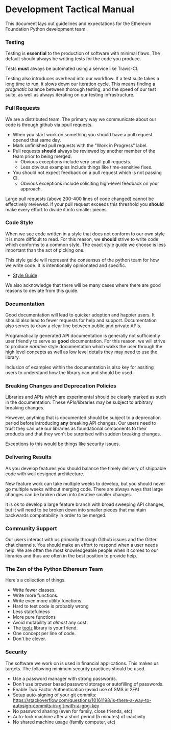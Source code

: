 # Development Tactical Manual

This document lays out guidelines and expectations for the Ethereum Foundation
Python development team.


### Testing

Testing is **essential** to the production of software with minimal flaws.  The
default should always be writing tests for the code you produce.

Tests **must** always be automated using a service like Travis-CI.

Testing also introduces overhead into our workflow.  If a test suite takes a
long time to run, it slows down our iteration cycle.  This means finding a
*pragmatic* balance between thorough testing, and the speed of our test suite,
as well as always iterating on our testing infrastructure.


### Pull Requests

We are a distributed team.  The primary way we communicate about our code is
through github via ppull requests.

* When you start work on something you should have a pull request opened that
  same day.
* Mark unfinished pull requests with the "Work in Progress" label.
* Pull requests **should** always be reviewed by another member of the team
  prior to being merged.
    * Obvious exceptions include very small pull requests.
    * Less obvious examples include things like time-sensitive fixes.
* You should not expect feedback on a pull request which is not passing CI.
    * Obvious exceptions include soliciting high-level feedback on your approach.


Large pull requests (above 200-400 lines of code changed) cannot be effectively
reviewed.  If your pull request exceeds this threshold you **should** make
every effort to divide it into smaller pieces.


### Code Style

When we see code written in a style that does not conform to our own style it
is more difficult to read.  For this reason, we **should** strive to write code
which conforms to a common style.  The exact style guide we choose is less
important than the act of picking one.

This style guide will represent the consensus of the python team for how we
write code.  It is intentionally opinionated and specific.

* [Style Guide](./style-guide.md)

We also acknowledge that there will be many cases where there are good reasons
to deviate from this guide.


### Documentation

Good documentation will lead to quicker adoption and happier users.  It should
also lead to fewer requests for help and support.  Documentation also serves to
draw a clear line between public and private APIs.

Programatically generated API documentation is generally not sufficiently user
friendly to serve as **good** documentation.  For this reason, we will strive
to produce *narative* style documentation which walks the user through the high
level concepts as well as low level details they may need to use the library.

Inclusion of examples within the documentation is also key for assiting users
to understand how the library can and should be used.


### Breaking Changes and Deprecation Policies

Libraries and APIs which are experimental should be clearly marked as such in
the documentation.  These APIs/libraries may be subject to arbitrary breaking
changes.

However, anything that is documented should be subject to a deprecation period
before introducing **any** breaking API changes.  Our users need to trust they
can use our libraries as foundational components to their products and that
they won't be surprised with sudden breaking changes.

Exceptions to this would be things like security issues.


### Delivering Results

As you develop features you should balance the timely delivery of shippable
code with well designed architecture.

New feature work can take multiple weeks to develop, but you should never go
multiple weeks without merging code.  There are always ways that large changes
can be broken down into iterative smaller changes.

It is ok to develop a large feature branch with broad sweeping API changes, but
it will need to be broken down into smaller pieces that maintain backwards
compatability in order to be merged.


### Community Support

Our users interact with us primarily through Github issues and the Gitter chat
channels.  You should make an effort to respond when a user needs help.  We are
often the most knowledgeable people when it comes to our libraries and thus are
often in the best position to provide help.


### The Zen of the Python Ethereum Team

Here's a collection of things.

* Write fewer classes.
* Write more functions.
* Write even more utility functions.
* Hard to test code is probably wrong
* Less statefulness
* More pure functions
* Avoid mutability at *almost* any cost.
* The [toolz](http://toolz.readthedocs.io/) library is your friend.
* One concept per line of code.
* Don't be clever.


### Security

The software we work on is used in financial applications.  This makes us targets.
The following minimum security practices should be used.

- Use a password manager with strong passwords.
- Don't use browser based password storage or autofilling of passwords.
- Enable Two Factor Authentication (avoid use of SMS in 2FA)
- Setup auto-signing of your git commits: https://stackoverflow.com/questions/10161198/is-there-a-way-to-autosign-commits-in-git-with-a-gpg-key
- No password sharing (even for family, close friends, etc)
- Auto-lock machine after a short period (5 minutes) of inactivity
- No shared machine usage (family computer, etc)
